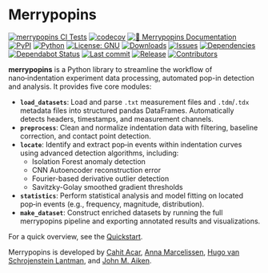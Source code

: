 # Merrypopins

[![merrypopins CI Tests](https://github.com/SerpRateAI/merrypopins/actions/workflows/python-app.yml/badge.svg)](https://github.com/SerpRateAI/merrypopins/actions/workflows/python-app.yml)
[![codecov](https://codecov.io/gh/SerpRateAI/merrypopins/graph/badge.svg)](https://codecov.io/gh/SerpRateAI/merrypopins)
[![📘 Merrypopins Documentation](https://img.shields.io/badge/docs-view-blue?logo=readthedocs)](https://serprateai.github.io/merrypopins/)
[![PyPI](https://img.shields.io/pypi/v/merrypopins.svg)](https://pypi.org/project/merrypopins/)
[![Python](https://img.shields.io/pypi/pyversions/merrypopins.svg)](https://pypi.org/project/merrypopins/)
[![License: GNU](https://img.shields.io/badge/License-GNU-yellow.svg)](LICENSE)
[![Downloads](https://pepy.tech/badge/merrypopins)](https://pepy.tech/project/merrypopins)
[![Issues](https://img.shields.io/github/issues/SerpRateAI/merrypopins.svg)](https://github.com/SerpRateAI/merrypopins/issues)
[![Dependencies](https://img.shields.io/librariesio/github/SerpRateAI/merrypopins)](https://github.com/SerpRateAI/merrypopins/network/dependencies)
[![Dependabot Status](https://img.shields.io/badge/dependabot-enabled-brightgreen.svg)](https://docs.github.com/en/code-security/supply-chain-security/keeping-your-dependencies-updated-automatically)
[![Last commit](https://img.shields.io/github/last-commit/SerpRateAI/merrypopins.svg)](https://github.com/SerpRateAI/merrypopins/commits/main)
[![Release](https://img.shields.io/github/release-date/SerpRateAI/merrypopins.svg)](https://github.com/SerpRateAI/merrypopins/releases)
[![Contributors](https://img.shields.io/github/contributors/SerpRateAI/merrypopins.svg)](https://github.com/SerpRateAI/merrypopins/graphs/contributors)

**merrypopins** is a Python library to streamline the workflow of nano‑indentation experiment data processing, automated pop-in detection and analysis. It provides five core modules:

- **`load_datasets`**: Load and parse `.txt` measurement files and `.tdm`/`.tdx` metadata files into structured pandas DataFrames. Automatically detects headers, timestamps, and measurement channels.
- **`preprocess`**: Clean and normalize indentation data with filtering, baseline correction, and contact point detection.
- **`locate`**: Identify and extract pop‑in events within indentation curves using advanced detection algorithms, including:
  - Isolation Forest anomaly detection
  - CNN Autoencoder reconstruction error
  - Fourier-based derivative outlier detection
  - Savitzky-Golay smoothed gradient thresholds
- **`statistics`**: Perform statistical analysis and model fitting on located pop‑in events (e.g., frequency, magnitude, distribution).
- **`make_dataset`**: Construct enriched datasets by running the full merrypopins pipeline and exporting annotated results and visualizations.

For a quick overview, see the [Quickstart](quickstart.md).

Merrypopins is developed by [Cahit Acar](mailto:c.acar.business@gmail.com), [Anna Marcelissen](mailto:anna.marcelissen@live.nl), [Hugo van Schrojenstein Lantman](mailto:h.w.vanschrojensteinlantman@uu.nl), and [John M. Aiken](mailto:johnm.aiken@gmail.com).